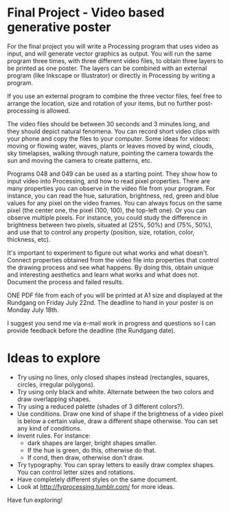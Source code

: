 # Final Project - Video based generative poster

For the final project you will write a Processing program that uses video as input, and will generate vector graphics as output. You will run the same program three times, with three different video files, to obtain three layers to be printed as one poster. The layers can be combined with an external program (like Inkscape or Illustrator) or directly in Processing by writing a program.

If you use an external program to combine the three vector files, feel free to
arrange the location, size and rotation of your items, but no further
post-processing is allowed.

The video files should be between 30 seconds and 3 minutes long, and they should depict natural fenomena. You can record short video clips with your phone and copy the files to your computer. Some ideas for videos: moving or flowing water, waves, plants or leaves moved by wind, clouds, sky timelapses, walking through nature, pointing the camera towards the sun and moving the camera to create patterns, etc.

Programs 048 and 049 can be used as a starting point. They show how to input video into Processing, and how to read pixel properties. There are many properties you can observe in the video file from your program. For instance, you can read the hue, saturation, brightness, red, green and blue values for any pixel on the video frames. You can always focus on the same pixel (the center one, the pixel (100, 100), the top-left one). Or you can observe multiple pixels. For instance, you could study the difference in brightness between two pixels, situated at (25%, 50%) and (75%, 50%), and use that to control any property (position, size, rotation, color, thickness, etc).

It's important to experiment to figure out what works and what doesn't. Connect properties obtained from the video file into properties that control the drawing process and see what happens. By doing this, obtain unique and interesting aesthetics and learn what works and what does not. Document the process and failed results.

ONE PDF file from each of you will be printed at A1 size and displayed at the Rundgang on Friday July 22nd. The deadline to hand in your poster is on Monday July 18th.

I suggest you send me via e-mail work in progress and questions so I can provide feedback before the deadline (the Rundgang date).

# Ideas to explore

* Try using no lines, only closed shapes instead (rectangles, squares, circles,
  irregular polygons).
* Try using only black and white. Alternate between the two colors and draw
  overlapping shapes.
* Try using a reduced palette (shades of 3 different colors?).
* Use conditions. Draw one kind of shape if the brightness of a video pixel is
  below a certain value, draw a different shape otherwise. You can set any kind
  of conditions.
* Invent rules. For instance:
  * dark shapes are larger, bright shapes smaller. 
  * If the hue is green, do this, otherwise do that.
  * If cond, then draw, otherwise don't draw.
* Try typography. You can spray letters to easily draw complex shapes.
  You can control letter sizes and rotations.
* Have completely different styles on the same document.
* Look at http://fyprocessing.tumblr.com/ for more ideas.

Have fun exploring!

